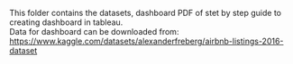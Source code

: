 This folder contains the datasets, dashboard PDF of stet by step guide to creating dashboard in tableau. <br>
Data for dashboard can be downloaded from: https://www.kaggle.com/datasets/alexanderfreberg/airbnb-listings-2016-dataset <br>
